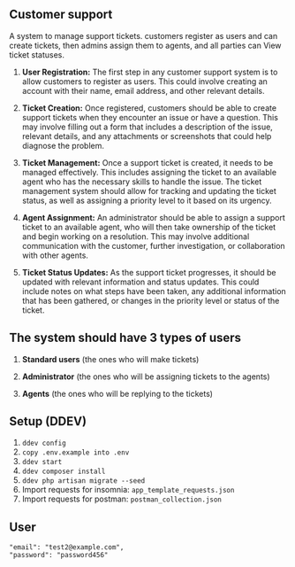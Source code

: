 ## Customer support

<p>A system to manage support tickets. customers register as users and can create tickets, then admins assign them to agents, and all parties can View ticket statuses.</p>

1. **User Registration:** The first step in any customer support system is to allow customers to register as users. This could involve creating an account with their name, email address, and other relevant details.

2. **Ticket Creation:** Once registered, customers should be able to create support tickets when they encounter an issue or have a question. This may involve filling out a form that includes a description of the issue, relevant details, and any attachments or screenshots that could help diagnose the problem.

3. **Ticket Management:** Once a support ticket is created, it needs to be managed effectively. This includes assigning the ticket to an available agent who has the necessary skills to handle the issue. The ticket management system should allow for tracking and updating the ticket status, as well as assigning a priority level to it based on its urgency.

4. **Agent Assignment:** An administrator should be able to assign a support ticket to an available agent, who will then take ownership of the ticket and begin working on a resolution. This may involve additional communication with the customer, further investigation, or collaboration with other agents.

5. **Ticket Status Updates:** As the support ticket progresses, it should be updated with relevant information and status updates. This could include notes on what steps have been taken, any additional information that has been gathered, or changes in the priority level or status of the ticket.

## The system should have 3 types of users

1. **Standard users** (the ones who will make tickets)

2. **Administrator** (the ones who will be assigning tickets to the agents)

3. **Agents** (the ones who will be replying to the tickets)

## Setup (DDEV)

1. `ddev config`
2. `copy .env.example into .env`
3. `ddev start`
4. `ddev composer install`
5. `ddev php artisan migrate --seed`
6. Import requests for insomnia: `app_template_requests.json`
7. Import requests for postman: `postman_collection.json`

## User

```
"email": "test2@example.com",
"password": "password456"
```